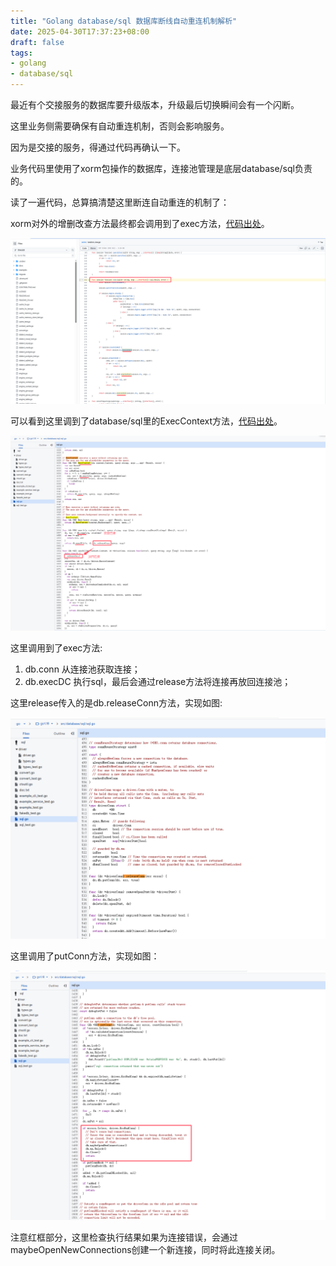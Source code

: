 ```yaml
---
title: "Golang database/sql 数据库断线自动重连机制解析"
date: 2025-04-30T17:37:23+08:00
draft: false
tags:
- golang
- database/sql
---
```


最近有个交接服务的数据库要升级版本，升级最后切换瞬间会有一个闪断。

这里业务侧需要确保有自动重连机制，否则会影响服务。

因为是交接的服务，得通过代码再确认一下。

业务代码里使用了xorm包操作的数据库，连接池管理是底层database/sql负责的。

读了一遍代码，总算搞清楚这里断连自动重连的机制了：

xorm对外的增删改查方法最终都会调用到了exec方法，[代码出处](https://github.com/go-xorm/xorm/blob/f39e5d9bfdb70c435f8649555f224c0fa4f51e54/session_raw.go#L152)。

![](17459087308178.png)

可以看到这里调到了database/sql里的ExecContext方法，[代码出处](https://cs.opensource.google/go/go/+/refs/tags/go1.18:src/database/sql/sql.go)。

![](17459153468139.png)

这里调用到了exec方法:

1. db.conn 从连接池获取连接；
2. db.execDC 执行sql，最后会通过release方法将连接再放回连接池；

这里release传入的是db.releaseConn方法，实现如图:

![](17459153819395.png)

这里调用了putConn方法，实现如图：

![](17459154175309.png)

注意红框部分，这里检查执行结果如果为连接错误，会通过maybeOpenNewConnections创建一个新连接，同时将此连接关闭。